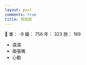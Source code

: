 ```yaml
---
layout: post
comments: true
title: 哭百說
---
```


:shit: 單： -9 婚： 756 年： 323 旅： 189

- 濕濕
- 兩張嘴
- 心動

